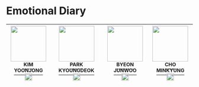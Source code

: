 # Emotional Diary

| [<img src="https://avatars.githubusercontent.com/u/54027397?v=4" width="96px;"/><br><sup>KIM YOONJONG</sup>](https://github.com/kyj098707)<br><a href="https://github.com/kyj098707"><img src="https://edent.github.io/SuperTinyIcons/images/svg/github.svg" width="20" title="GitHub" /></a> | [<img src="https://avatars.githubusercontent.com/u/62131378?v=4" width="96px;"/><br><sup>PARK KYOUNGDEOK </sup>](https://github.com/Ramdatech)<br><a href="https://github.com/Ramdatech"><img src="https://edent.github.io/SuperTinyIcons/images/svg/github.svg" width="20" title="GitHub" /></a> | [<img src="https://avatars.githubusercontent.com/u/122006463?v=4" width="96px;"/><br><sup>BYEON JUNWOO</sup>](https://github.com/TiranoPower)<br><a href="https://github.com/TiranoPower"><img src="https://edent.github.io/SuperTinyIcons/images/svg/github.svg" width="20" title="GitHub" /></a>   | [<img src="https://avatars.githubusercontent.com/u/86587037?v=4" width="96px;"/><br><sup>CHO MINKYUNG</sup>](https://github.com/minkycho0412)<br><a href="https://github.com/minkycho0412"><img src="https://edent.github.io/SuperTinyIcons/images/svg/github.svg" width="20" title="GitHub" /></a> 
| :---: | :---: | :---: | :---: |
